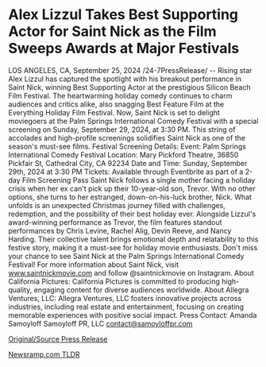# Alex Lizzul Takes Best Supporting Actor for Saint Nick as the Film Sweeps Awards at Major Festivals

LOS ANGELES, CA, September 25, 2024 /24-7PressRelease/ -- Rising star Alex Lizzul has captured the spotlight with his breakout performance in Saint Nick, winning Best Supporting Actor at the prestigious Silicon Beach Film Festival. The heartwarming holiday comedy continues to charm audiences and critics alike, also snagging Best Feature Film at the Everything Holiday Film Festival. Now, Saint Nick is set to delight moviegoers at the Palm Springs International Comedy Festival with a special screening on Sunday, September 29, 2024, at 3:30 PM. This string of accolades and high-profile screenings solidifies Saint Nick as one of the season's must-see films.  Festival Screening Details: Event: Palm Springs International Comedy Festival Location: Mary Pickford Theatre, 36850 Pickfair St, Cathedral City, CA 92234 Date and Time: Sunday, September 29th, 2024 at 3:30 PM Tickets: Available through Eventbrite as part of a 2-day Film Screening Pass  Saint Nick follows a single mother facing a holiday crisis when her ex can't pick up their 10-year-old son, Trevor. With no other options, she turns to her estranged, down-on-his-luck brother, Nick. What unfolds is an unexpected Christmas journey filled with challenges, redemption, and the possibility of their best holiday ever.  Alongside Lizzul's award-winning performance as Trevor, the film features standout performances by Chris Levine, Rachel Alig, Devin Reeve, and Nancy Harding. Their collective talent brings emotional depth and relatability to this festive story, making it a must-see for holiday movie enthusiasts.  Don't miss your chance to see Saint Nick at the Palm Springs International Comedy Festival!  For more information about Saint Nick, visit www.saintnickmovie.com and follow @saintnickmovie on Instagram.  About California Pictures: California Pictures is committed to producing high-quality, engaging content for diverse audiences worldwide.  About Allegra Ventures, LLC: Allegra Ventures, LLC fosters innovative projects across industries, including real estate and entertainment, focusing on creating memorable experiences with positive social impact.  Press Contact:  Amanda Samoyloff Samoyloff PR, LLC contact@samoyloffpr.com 

[Original/Source Press Release](https://www.24-7pressrelease.com/press-release/514640/alex-lizzul-takes-best-supporting-actor-for-saint-nick-as-the-film-sweeps-awards-at-major-festivals) 

[Newsramp.com TLDR](https://newsramp.com/None) 